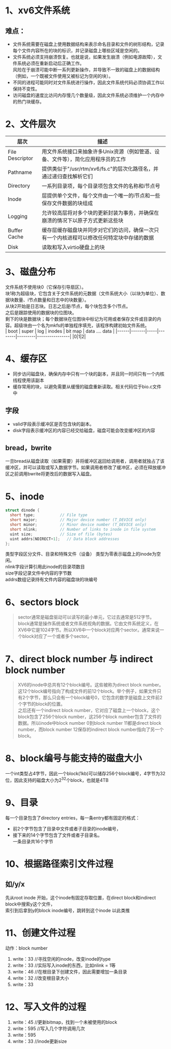 # 1、xv6文件系统
## 难点：
- 文件系统需要在磁盘上使用数据结构来表示命名目录和文件的树形结构，记录每个文件内容所在的块的标识，并记录磁盘上哪些区域是空闲的。
- 文件系统必须支持崩溃恢复。也就是说，如果发生崩溃（例如电源故障），文件系统必须在重新启动后正确工作。  
风险在于崩溃可能中断一系列更新操作，并导致不一致的磁盘上的数据结构（例如，一个既被文件使用又被标记为空闲的块）。
- 不同的进程可能同时对文件系统进行操作，因此文件系统代码必须协调工作以保持不变性。
- 访问磁盘的速度比访问内存慢几个数量级，因此文件系统必须维护一个内存中的热门块缓存。


# 2、文件层次
|      层次        |    描述    |    
|-----------------|-------------|
| File Descriptor |用文件系统接口来抽象许多Unix资源（例如管道、设备、文件等），简化应用程序员的工作|
|   Pathname      |提供类似于"/usr/rtm/xv6/fs.c"的层次化路径名，并通过递归查找解析它们|
|   Directory     |一系列目录项，每个目录项包含文件的名称和i节点号|
|     Inode       |层提供单个文件，每个文件由一个唯一的i节点和一些保存文件数据的块组成|
|    Logging      |允许较高层将对多个块的更新封装为事务，并确保在崩溃的情况下以原子方式更新这些块|
| Buffer Cache    |缓存层缓存磁盘块并同步对它们的访问，确保一次只有一个内核进程可以修改任何特定块中存储的数据|
|      Disk       |读取和写入virtio硬盘上的块|


# 3、磁盘分布
文件系统不使用块0（它保存引导扇区）。  
块1称为超级块，它包含关于文件系统的元数据（文件系统大小（以块为单位）、数据块数量、i节点数量和日志中的块数量）。  
从块2开始是日志块。日志之后是i节点，每个块包含多个i节点。  
之后是跟踪使用的数据块的位图块。  
剩下的块是数据块；每个数据块在位图块中标记为可用或者保存文件或目录的内容。超级块由一个名为mkfs的单独程序填充，该程序构建初始文件系统。  
| boot | super | log | inodes | bit map | data .... data |
|------|-------|-----|--------|---------|----------------|
|0|1|2|


# 4、缓存区
- 同步访问磁盘块，确保内存中只有一个块的副本，并且同一时间只有一个内核线程使用该副本
- 缓存常用的块，以避免需要从缓慢的磁盘重新读取。相关代码位于bio.c文件中

## 字段
- valid字段表示缓冲区是否包含块的副本。
- disk字段表示缓冲区的内容已经交给磁盘，磁盘可能会改变缓冲区的内容

## bread，bwrite
一旦bread从磁盘读取（如果需要）并将缓冲区返回给调用者，调用者就独占了该缓冲区，并可以读取或写入数据字节。如果调用者修改了缓冲区，必须在释放缓冲区之前调用bwrite将更改后的数据写入磁盘。


# 5、inode
```c
struct dinode {
  short type;           // File type
  short major;          // Major device number (T_DEVICE only)
  short minor;          // Minor device number (T_DEVICE only)
  short nlink;          // Number of links to inode in file system
  uint size;            // Size of file (bytes)
  uint addrs[NDIRECT+1];   // Data block addresses
};
```

类型字段区分文件、目录和特殊文件（设备）  类型为零表示磁盘上的inode为空闲。  
nlink字段计算引用此inode的目录项数目  
size字段记录文件中内容的字节数  
addrs数组记录持有文件内容的磁盘块的块编号  



# 6、sectors block
> sector通常是磁盘驱动可以读写的最小单元，它过去通常是512字节。  
> block通常是操作系统或者文件系统视角的数据。它由文件系统定义，在XV6中它是1024字节。所以XV6中一个block对应两个sector。通常来说一个block对应了一个或者多个sector。


# 7、direct block number 与 indirect block number

> XV6的inode中总共有12个block编号。这些被称为direct block number。这12个block编号指向了构成文件的前12个block。举个例子，如果文件只有2个字节，那么只会有一个block编号0，它包含的数字是磁盘上文件前2个字节的block的位置。  
> 之后还有一个indirect block number，它对应了磁盘上一个block，这个block包含了256个block number，这256个block number包含了文件的数据。所以inode中block number 0到block number 11都是direct block number，而block number 12保存的indirect block number指向了另一个block。


# 8、block编号与能支持的磁盘大小
一个int类型占4字节，因此一个block(1kb)可以储存256个block编号，4字节为32位，因此支持的磁盘大小为$2^32$个block，也就是4TB

# 9、目录
每一个目录包含了directory entries，每一条entry都有固定的格式：
- 前2个字节包含了目录中文件或者子目录的inode编号，
- 接下来的14个字节包含了文件或者子目录名。  
一条目录共16个字节

# 10、根据路径索引文件过程
## 如/y/x
先从root inode 开始，这个inode有固定存取位置，在direct block和indirect block中搜索y这个文件，  
索引到后拿到y的block inode编号，跳转到这个inode 以此类推

# 11、创建文件过程
动作：block number
1. write：33   //寻找空闲的inode，改变inode的type
2. write：33   //实际写入inode的东西，比如nlink = 1等
3. write：46   //在根目录下创建文件，因此需要增加一条目录
4. write：32   //改变根目录大小
5. write：33

# 12、写入文件的过程
1. write：45  //更新bitmap，找到一个未被使用的block
2. write：595 //写入几个字符调用几次
3. write：595
4. write：33  //inode更新size
